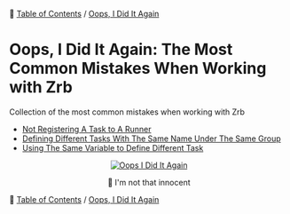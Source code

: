 🔖 [Table of Contents](../README.md) / [Oops, I Did It Again](README.md)

# Oops, I Did It Again: The Most Common Mistakes When Working with Zrb

Collection of the most common mistakes when working with Zrb


- [Not Registering A Task to A Runner](not-registering-a-task-to-a-runner.md)
- [Defining Different Tasks With The Same Name Under The Same Group](defining-different-tasks-with-the-same-name-under-the-same-group.md)
- [Using The Same Variable to Define Different Task](using-the-same-variable-to-define-different-task.md)

<div style="text-align: center;">

[![Oops I Did It Again](https://img.youtube.com/vi/CduA0TULnow/0.jpg)](https://www.youtube.com/watch?v=CduA0TULnow)

💃 I'm not that innocent

</div>

🔖 [Table of Contents](../README.md) / [Oops, I Did It Again](README.md)